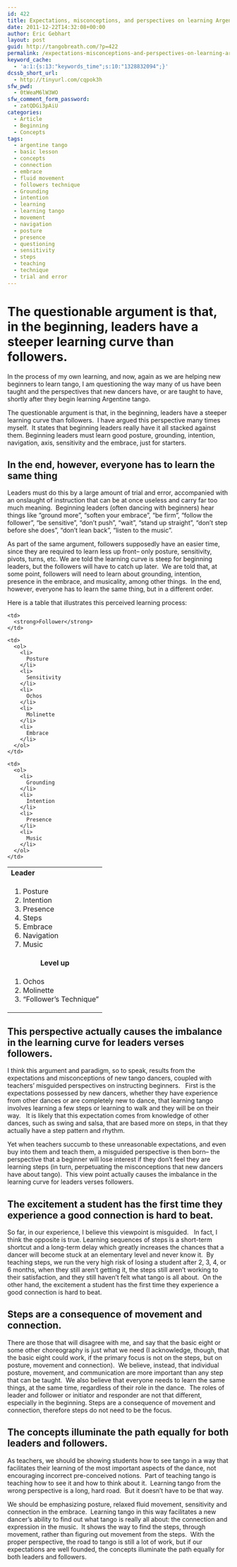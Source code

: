 ```yaml
---
id: 422
title: Expectations, misconceptions, and perspectives on learning Argentine tango
date: 2011-12-22T14:32:08+00:00
author: Eric Gebhart
layout: post
guid: http://tangobreath.com/?p=422
permalink: /expectations-misconceptions-and-perspectives-on-learning-argentine-tango/
keyword_cache:
  - 'a:1:{s:13:"keywords_time";s:10:"1328832094";}'
dcssb_short_url:
  - http://tinyurl.com/cqpok3h
sfw_pwd:
  - 0tWeaM6lW3WO
sfw_comment_form_password:
  - zatQDGi3pAiU
categories:
  - Article
  - Beginning
  - Concepts
tags:
  - argentine tango
  - basic lesson
  - concepts
  - connection
  - embrace
  - fluid movement
  - followers technique
  - Grounding
  - intention
  - learning
  - learning tango
  - movement
  - navigation
  - posture
  - presence
  - questioning
  - sensitivity
  - steps
  - teaching
  - technique
  - trial and error
---
```

# The questionable argument is that, in the beginning, leaders have a steeper learning curve than followers.

In the process of my own learning, and now, again as we are helping new beginners to learn tango, I am questioning the way many of us have been taught and the perspectives that new dancers have, or are taught to have, shortly after they begin learning Argentine tango.

<!--more-->

The questionable argument is that, in the beginning, leaders have a steeper learning curve than followers.  I have argued this perspective many times myself.  It states that beginning leaders really have it all stacked against them. Beginning leaders must learn good posture, grounding, intention, navigation, axis, sensitivity and the embrace, just for starters.

## In the end, however, everyone has to learn the same thing

Leaders must do this by a large amount of trial and error, accompanied with an onslaught of instruction that can be at once useless and carry far too much meaning.  Beginning leaders (often dancing with beginners) hear things like &#8220;ground more&#8221;, &#8220;soften your embrace&#8221;, &#8220;be firm&#8221;, &#8220;follow the follower&#8221;, &#8220;be sensitive&#8221;, &#8220;don&#8217;t push&#8221;, &#8220;wait&#8221;, &#8220;stand up straight&#8221;, &#8220;don&#8217;t step before she does&#8221;, &#8220;don&#8217;t lean back&#8221;, &#8220;listen to the music&#8221;.

As part of the same argument, followers supposedly have an easier time, since they are required to learn less up front&#8211; only posture, sensitivity, pivots, turns, etc. We are told the learning curve is steep for beginning leaders, but the followers will have to catch up later.  We are told that, at some point, followers will need to learn about grounding, intention, presence in the embrace, and musicality, among other things.  In the end, however, everyone has to learn the same thing, but in a different order.

Here is a table that illustrates this perceived learning process:

<table>
  <tr>
    <td style="text-align: left;">
      <strong>Leader</strong>
    </td>
    
    <td>
      <strong>Follower</strong>
    </td>
  </tr>
  
  <tr>
    <td>
      <ol>
        <li>
          Posture
        </li>
        <li>
          Intention
        </li>
        <li>
          Presence
        </li>
        <li>
          Steps
        </li>
        <li>
          Embrace
        </li>
        <li>
          Navigation
        </li>
        <li>
          Music
        </li>
      </ol>
    </td>
    
    <td>
      <ol>
        <li>
          Posture
        </li>
        <li>
          Sensitivity
        </li>
        <li>
          Ochos
        </li>
        <li>
          Molinette
        </li>
        <li>
          Embrace
        </li>
      </ol>
    </td>
  </tr>
  
  <tr>
    <td style="text-align: center;" colspan="2">
      <strong>Level up</strong>
    </td>
  </tr>
  
  <tr>
    <td>
      <ol>
        <li>
          Ochos
        </li>
        <li>
          Molinette
        </li>
        <li>
          &#8220;Follower&#8217;s Technique&#8221;
        </li>
      </ol>
    </td>
    
    <td>
      <ol>
        <li>
          Grounding
        </li>
        <li>
          Intention
        </li>
        <li>
          Presence
        </li>
        <li>
          Music
        </li>
      </ol>
    </td>
  </tr>
</table>

## This perspective actually causes the imbalance in the learning curve for leaders verses followers.

I think this argument and paradigm, so to speak, results from the expectations and misconceptions of new tango dancers, coupled with teachers&#8217; misguided perspectives on instructing beginners.   First is the expectations possessed by new dancers, whether they have experience from other dances or are completely new to dance, that learning tango involves learning a few steps or learning to walk and they will be on their way.   It is likely that this expectation comes from knowledge of other dances, such as swing and salsa, that are based more on steps, in that they actually have a step pattern and rhythm.

Yet when teachers succumb to these unreasonable expectations, and even buy into them and teach them, a misguided perspective is then born&#8211; the perspective that a beginner will lose interest if they don&#8217;t feel they are learning steps (in turn, perpetuating the misconceptions that new dancers have about tango).  This view point actually causes the imbalance in the learning curve for leaders verses followers.

## The excitement a student has the first time they experience a good connection is hard to beat.

So far, in our experience, I believe this viewpoint is misguided.   In fact, I think the opposite is true. Learning sequences of steps is a short-term shortcut and a long-term delay which greatly increases the chances that a dancer will become stuck at an elementary level and never know it.  By teaching steps, we run the very high risk of losing a student after 2, 3, 4, or 6 months, when they still aren&#8217;t getting it, the steps still aren&#8217;t working to their satisfaction, and they still haven&#8217;t felt what tango is all about.  On the other hand, the excitement a student has the first time they experience a good connection is hard to beat.

## Steps are a consequence of movement and connection.

There are those that will disagree with me, and say that the basic eight or some other choreography is just what we need (I acknowledge, though, that the basic eight could work, if the primary focus is not on the steps, but on posture, movement and connection).  We believe, instead, that individual posture, movement, and communication are more important than any step that can be taught.  We also believe that everyone needs to learn the same things, at the same time, regardless of their role in the dance.  The roles of leader and follower or initiator and responder are not that different, especially in the beginning. Steps are a consequence of movement and connection, therefore steps do not need to be the focus.

## The concepts illuminate the path equally for both leaders and followers.

As teachers, we should be showing students how to see tango in a way that facilitates their learning of the most important aspects of the dance, not encouraging incorrect pre-conceived notions.  Part of teaching tango is teaching how to see it and how to think about it.  Learning tango from the wrong perspective is a long, hard road.  But it doesn&#8217;t have to be that way.

We should be emphasizing posture, relaxed fluid movement, sensitivity and connection in the embrace.  Learning tango in this way facilitates a new dancer&#8217;s ability to find out what tango is really all about: the connection and expression in the music.  It shows the way to find the steps, through movement, rather than figuring out movement from the steps.  With the proper perspective, the road to tango is still a lot of work, but if our expectations are well founded, the concepts illuminate the path equally for both leaders and followers.

&nbsp;

&nbsp;

&nbsp;